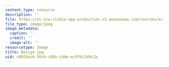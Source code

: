 ```yaml
---
content_type: resource
description: ''
file: https://ol-ocw-studio-app-production.s3.amazonaws.com/courses/ec-710-d-lab-medical-technologies-for-the-developing-world-spring-2010/c0026ac656cbc8bbc94eec976c1d9c2a_Design.jpg
file_type: image/jpeg
image_metadata:
  caption: ''
  credit: ''
  image-alt: ''
resourcetype: Image
title: Design.jpg
uid: c0026ac6-56cb-c8bb-c94e-ec976c1d9c2a
---
```

